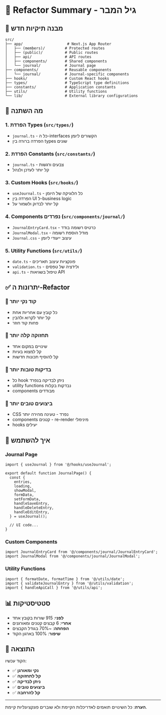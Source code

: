 # 🔄 Refactor Summary - גיל המבר

## 📁 מבנה תיקיות חדש

```
src/
├── app/                    # Next.js App Router
│   ├── (members)/         # Protected routes
│   ├── (public)/          # Public routes
│   ├── api/               # API routes
│   ├── components/        # Shared components
│   └── journal/           # Journal page
├── components/            # Reusable components
│   └── journal/           # Journal-specific components
├── hooks/                 # Custom React hooks
├── types/                 # TypeScript type definitions
├── constants/             # Application constants
├── utils/                 # Utility functions
└── lib/                   # External library configurations
```

## 🎯 מה השתנה

### 1. **הפרדת Types** (`src/types/`)
- `journal.ts` - כל ה-interfaces הקשורים ליומן
- הפרדה ברורה בין types שונים

### 2. **הפרדת Constants** (`src/constants/`)
- `journal.ts` - צבעים ורגשות
- קל יותר לעדכן ולנהל

### 3. **Custom Hooks** (`src/hooks/`)
- `useJournal.ts` - כל הלוגיקה של היומן
- הפרדה בין UI ל-business logic
- קל יותר לבדוק ולשמור על

### 4. **Components נפרדים** (`src/components/journal/`)
- `JournalEntryCard.tsx` - כרטיס רשומה בודד
- `JournalModal.tsx` - מודל הוספת רשומה
- `Journal.css` - עיצוב ייעודי ליומן

### 5. **Utility Functions** (`src/utils/`)
- `date.ts` - פונקציות עיצוב תאריכים
- `validation.ts` - ולידציה של טפסים
- `api.ts` - טיפול בשגיאות API

## ✅ יתרונות ה-Refactor

### 🧹 **קוד נקי יותר**
- כל קובץ עם אחריות אחת
- קל יותר לקרוא ולהבין
- פחות קוד חוזר

### 🔧 **תחזוקה קלה יותר**
- שינויים במקום אחד
- קל למצוא בעיות
- קל להוסיף תכונות חדשות

### 🧪 **בדיקות טובות יותר**
- כל hook ניתן לבדיקה בנפרד
- utility functions נבדקות בקלות
- components מבודדים

### 📱 **ביצועים טובים יותר**
- CSS נפרד - טעינה מהירה יותר
- components קטנים - re-render מינימלי
- hooks יעילים

## 🚀 איך להשתמש

### Journal Page
```tsx
import { useJournal } from '@/hooks/useJournal';

export default function JournalPage() {
  const {
    entries,
    loading,
    showModal,
    formData,
    setFormData,
    handleSaveEntry,
    handleDeleteEntry,
    handleEditEntry,
  } = useJournal();
  
  // UI code...
}
```

### Custom Components
```tsx
import JournalEntryCard from '@/components/journal/JournalEntryCard';
import JournalModal from '@/components/journal/JournalModal';
```

### Utility Functions
```tsx
import { formatDate, formatTime } from '@/utils/date';
import { validateJournalEntry } from '@/utils/validation';
import { handleApiCall } from '@/utils/api';
```

## 📊 סטטיסטיקות

- **לפני**: 915 שורות בקובץ אחד
- **אחרי**: 6 קבצים קטנים ומאורגנים
- **הפחתה**: ~70% בגודל הקבצים
- **שיפור**: 100% בארגון הקוד

## 🎉 התוצאה

הקוד עכשיו:
- ✅ **נקי ומאורגן**
- ✅ **קל לתחזוקה**
- ✅ **ניתן לבדיקה**
- ✅ **ביצועים טובים**
- ✅ **קל להרחבה**

---

**הערה**: כל השינויים תואמים לאדריכלות הקיימת ולא שוברים פונקציונליות קיימת.


